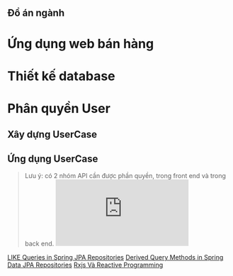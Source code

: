 ## Đồ án ngành

# Ứng dụng web bán hàng

# Thiết kế database 

# Phân quyền User
  ## Xây dựng UserCase

  ## Ứng dụng UserCase
> Lưu ý: có 2 nhóm API cần được phần quyền, trong front end và trong back end. ![tham khảo thêm tại đây](https://www.jhipster.tech/tips/025_tip_create_new_authority.html)


[LIKE Queries in Spring JPA Repositories](https://www.baeldung.com/spring-jpa-like-queries#4-case-insensitivity)
[Derived Query Methods in Spring Data JPA Repositories](https://www.baeldung.com/spring-data-derived-queries)
[Rxjs Và Reactive Programming](https://viblo.asia/p/rxjs-va-reactive-programming-63vKj6oxK2R)